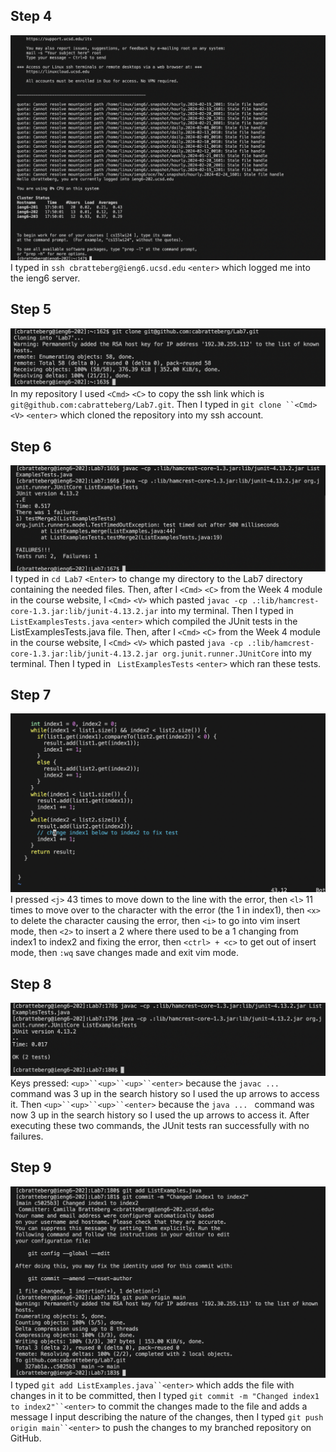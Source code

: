 ## Step 4
![Image](Step4-LabReport4.png)
I typed in `ssh cbratteberg@ieng6.ucsd.edu` `<enter>` which logged me into the ieng6 server.

## Step 5
![Image](Step5-LabReport4.png)
In my repository I used `<Cmd>` `<C>` to copy the ssh link which is `git@github.com:cabratteberg/Lab7.git`. Then I typed in `git clone ``<Cmd>` `<V>` `<enter>` which cloned the repository into my ssh account.

## Step 6
![Image](Step6-LabReport4.png)
I typed in `cd Lab7` `<Enter>` to change my directory to the Lab7 directory containing the needed files. Then, after I `<Cmd>` `<C>` from the Week 4 module in the course website, I `<Cmd>` `<V>` which pasted `javac -cp .:lib/hamcrest-core-1.3.jar:lib/junit-4.13.2.jar` into my terminal. Then I typed in ` ListExamplesTests.java` `<enter>` which compiled the JUnit tests in the ListExamplesTests.java file. 
Then, after I `<Cmd>` `<C>` from the Week 4 module in the course website, I `<Cmd>` `<V>` which pasted `java -cp .:lib/hamcrest-core-1.3.jar:lib/junit-4.13.2.jar org.junit.runner.JUnitCore` into my terminal. Then I typed in ` ListExamplesTests` `<enter>` which ran these tests. 

## Step 7
![Image](Step7-LabReport4.png)
I pressed `<j>` 43 times to move down to the line with the error, then `<l>` 11 times to move over to the character with the error (the 1 in index1), then `<x>` to delete the character
causing the error, then `<i>` to go into vim insert mode, then `<2>` to insert a 2 where there used to be a 1 changing from index1 to index2 and fixing the error,
then `<ctrl> + <c>` to get out of insert mode, then `:wq` save changes made and exit vim mode.

## Step 8
![Image](Step8-LabReport4.png)
Keys pressed: `<up>``<up>``<up>``<enter>` because the `javac ... ` command was 3 up in the search history so I used the up arrows to access it. Then `<up>``<up>``<up>``<enter>`
because the `java ... ` command was now 3 up in the search history so I used the up arrows to access it. After executing these two commands, the JUnit tests ran successfully with no failures. 

## Step 9
![Image](Step9-LabReport4.png)
I typed `git add ListExamples.java``<enter>` which adds the file with changes in it to be committed, then I typed `git commit -m "Changed index1 to index2"``<enter>` to commit the changes made to the file and adds a message I input describing the nature of the changes,  then I typed `git push origin main``<enter>` to push the changes to my branched repository on GitHub.
